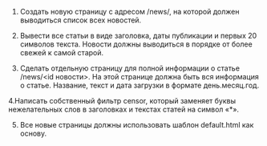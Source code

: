 1. Создать новую страницу с адресом /news/, на которой должен выводиться список всех новостей.

2. Вывести все статьи в виде заголовка, даты публикации и первых 20 символов текста.
Новости должны выводиться в порядке от более свежей к самой старой.

3. Сделать отдельную страницу для полной информации о статье /news/<id новости>.
На этой странице должна быть вся информация о статье. Название, текст и дата загрузки в формате день.месяц.год.

4.Написать собственный фильтр censor, который заменяет буквы нежелательных слов в заголовках и текстах статей на символ «*».

5. Все новые страницы должны использовать шаблон default.html как основу.
